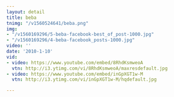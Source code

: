 ```yaml
---
layout: detail
title: beba
tnimg: "/v1560524641/beba.png"
img:
- "/v1560169296/5-beba-facebook-best_of_post-1000.jpg"
- "/v1560169296/4-beba-facebook_posts-1000.jpg"
video: ''
date: '2010-1-10'
vid:
- video: https://www.youtube.com/embed/8RhdKsmweoA
  vtn: http://i3.ytimg.com/vi/8RhdKsmweoA/maxresdefault.jpg
- video: https://www.youtube.com/embed/inGpXGT1w-M
  vtn: http://i3.ytimg.com/vi/inGpXGT1w-M/hqdefault.jpg

---
```

